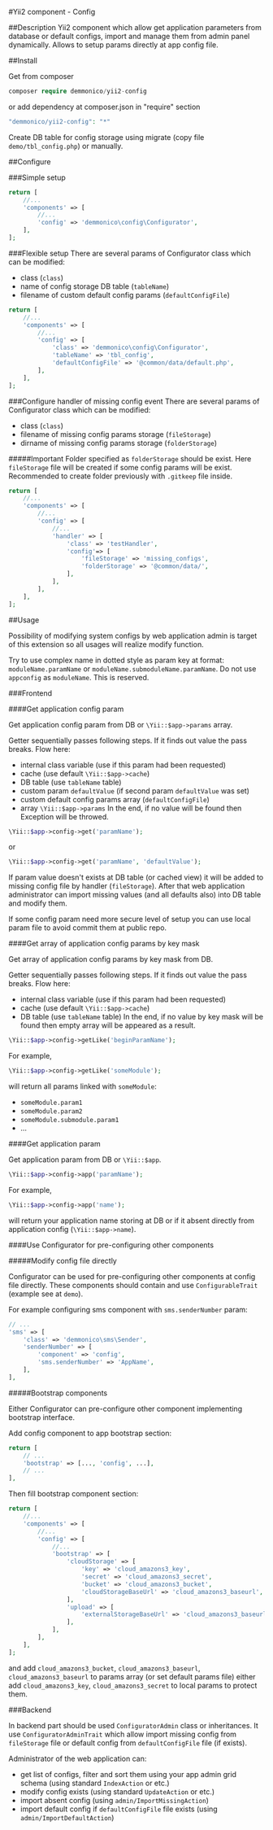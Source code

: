 #Yii2 component - Config

##Description
Yii2 component which allow get application parameters from database or default configs, import and manage them from admin panel dynamically.
Allows to setup params directly at app config file.



##Install

Get from composer
```php
composer require demmonico/yii2-config
```
or add dependency at composer.json in "require" section
```php
"demmonico/yii2-config": "*"
```

Create DB table for config storage using migrate (copy file `demo/tbl_config.php`) or manually.



##Configure

###Simple setup
```php
return [
    //...
    'components' => [
        //...
        'config' => 'demmonico\config\Configurator',
    ],
];
```

###Flexible setup
There are several params of Configurator class which can be modified:
- class (`class`)
- name of config storage DB table (`tableName`)
- filename of custom default config params (`defaultConfigFile`)

```php
return [
    //...
    'components' => [
        //...
        'config' => [
            'class' => 'demmonico\config\Configurator',
            'tableName' => 'tbl_config',
            'defaultConfigFile' => '@common/data/default.php',
        ],
    ],
];
```

###Configure handler of missing config event
There are several params of Configurator class which can be modified:
- class (`class`)
- filename of missing config params storage (`fileStorage`)
- dirname of missing config params storage (`folderStorage`)

#####Important
Folder specified as `folderStorage` should be exist. Here `fileStorage` file will be created if some config params will be exist.
Recommended to create folder previously with `.gitkeep` file inside.

```php
return [
    //...
    'components' => [
        //...
        'config' => [
            //...
            'handler' => [
                'class' => 'testHandler',
                'config'=> [
                    'fileStorage' => 'missing_configs',
                    'folderStorage' => '@common/data/',
                ],
            ],
        ],
    ],
];
```



##Usage

Possibility of modifying system configs by web application admin is target of this extension so all usages will realize modify function.

Try to use complex name in dotted style as param key at format: `moduleName.paramName` or `moduleName.submoduleName.paramName`.
Do not use `appconfig` as `moduleName`. This is reserved.



###Frontend

####Get application config param

Get application config param from DB or `\Yii::$app->params` array.

Getter sequentially passes following steps. If it finds out value the pass breaks. 
Flow here:
- internal class variable (use if this param had been requested)
- cache (use default `\Yii::$app->cache`)
- DB table (use `tableName` table)
- custom param `defaultValue` (if second param `defaultValue` was set)
- custom default config params array (`defaultConfigFile`)
- array `\Yii::$app->params`
In the end, if no value will be found then Exception will be throwed.

```php
\Yii::$app->config->get('paramName');
```
or
```php
\Yii::$app->config->get('paramName', 'defaultValue');
```
If param value doesn't exists at DB table (or cached view) it will be added to missing config file by handler (`fileStorage`).
After that web application administrator can import missing values (and all defaults also) into DB table and modify them.

If some config param need more secure level of setup you can use local param file to avoid commit them at public repo.



####Get array of application config params by key mask

Get array of application config params by key mask from DB.

Getter sequentially passes following steps. If it finds out value the pass breaks. 
Flow here:
- internal class variable (use if this param had been requested)
- cache (use default `\Yii::$app->cache`)
- DB table (use `tableName` table)
In the end, if no value by key mask will be found then empty array will be appeared as a result.

```php
\Yii::$app->config->getLike('beginParamName');
```
For example, 
```php
\Yii::$app->config->getLike('someModule');
```
will return all params linked with `someModule`:
- `someModule.param1`
- `someModule.param2`
- `someModule.submodule.param1`
- ...



####Get application param

Get application param from DB or `\Yii::$app`.
```php
\Yii::$app->config->app('paramName');
```
For example, 
```php
\Yii::$app->config->app('name');
```
will return your application name storing at DB or if it absent directly from application config (`\Yii::$app->name`).



####Use Configurator for pre-configuring other components

#####Modify config file directly

Configurator can be used for pre-configuring other components at config file directly.
These components should contain and use `ConfigurableTrait` (example see at `demo`).

For example configuring sms component with `sms.senderNumber` param:
```php
// ...
'sms' => [
    'class' => 'demmonico\sms\Sender',
    'senderNumber' => [
        'component' => 'config',
        'sms.senderNumber' => 'AppName',
    ],
],
```

#####Bootstrap components

Either Configurator can pre-configure other component implementing bootstrap interface.

Add config component to app bootstrap section:
```php
return [
    // ...
    'bootstrap' => [..., 'config', ...],
    // ...
],
```
Then fill bootstrap component section:
```php
return [
    //...
    'components' => [
        //...
        'config' => [
            //...
            'bootstrap' => [
                'cloudStorage' => [
                    'key' => 'cloud_amazons3_key',
                    'secret' => 'cloud_amazons3_secret',
                    'bucket' => 'cloud_amazons3_bucket',
                    'cloudStorageBaseUrl' => 'cloud_amazons3_baseurl',
                ],
                'upload' => [
                    'externalStorageBaseUrl' => 'cloud_amazons3_baseurl',
                ],
            ],
        ],
    ],
];
```
and add `cloud_amazons3_bucket`, `cloud_amazons3_baseurl`, `cloud_amazons3_baseurl` to params array (or set default params file) 
either add `cloud_amazons3_key`, `cloud_amazons3_secret` to local params to protect them.





###Backend

In backend part should be used `ConfiguratorAdmin` class or inheritances. 
It use `ConfiguratorAdminTrait` which allow import missing config from `fileStorage` file or default config from `defaultConfigFile` file (if exists).

Administrator of the web application can:
- get list of configs, filter and sort them using your app admin grid schema (using standard `IndexAction` or etc.)
- modify config exists (using standard `UpdateAction` or etc.)
- import absent config (using `admin/ImportMissingAction`)
- import default config if `defaultConfigFile` file exists (using `admin/ImportDefaultAction`)
